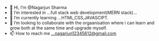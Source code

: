 - 👋 Hi, I’m @Nagarjun Sharma
- 👀 I’m interested in ...full stack web development(MERN stack)...
- 🌱 I’m currently learning ...HTML,CSS,JAVASCIPT.
- 💞️ I’m looking to collaborate with the orgaanisation where i can learn and grow both at the same time and upgrade myself.
- 📫 How to reach me ...nagarjun12345612@gmail.com

<!---
Nagarjun123456/Nagarjun123456 is a ✨ special ✨ repository because its `README.md` (this file) appears on your GitHub profile.
You can click the Preview link to take a look at your changes.
--->

